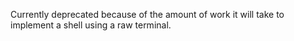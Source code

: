 Currently deprecated because of the amount of work it will take to implement a shell using a raw terminal.
